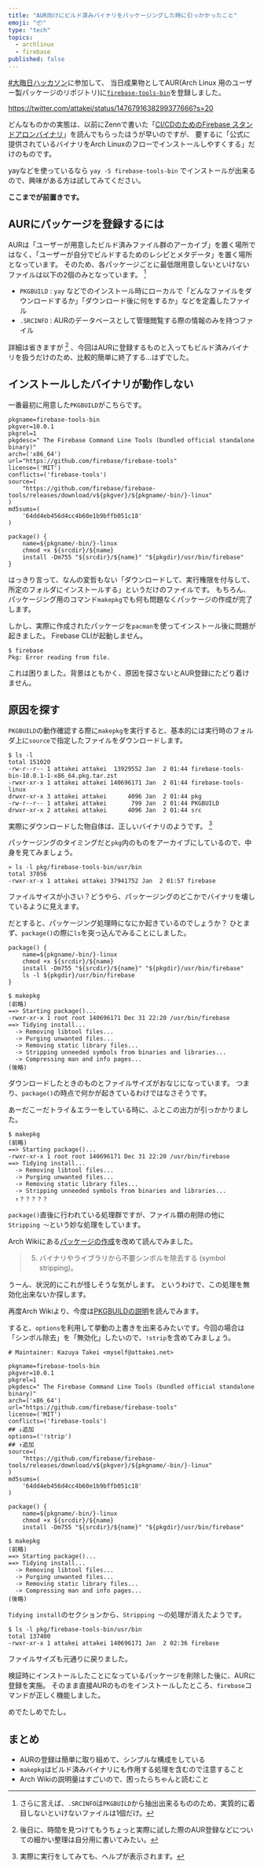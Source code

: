 ```yaml
---
title: "AUR向けにビルド済みバイナリをパッケージングした時に引っかかったこと"
emoji: "📦"
type: "tech"
topics:
  - archlinux
  - firebase
published: false
---
```


[#大晦日](https://twitter.com/hashtag/大晦日ハッカソン)[ハッカソン](https://omisoka-hackathon.connpass.com/event/233973/)に参加して、
当日成果物としてAUR(Arch Linux 用のユーザー製パッケージのリポジトリ)に[`firebase-tools-bin`](https://aur.archlinux.org/packages/firebase-tools-bin/)を登録しました。

https://twitter.com/attakei/status/1476791638299377666?s=20

どんなものかの実態は、以前にZennで書いた「[CI/CDのためのFirebase スタンドアロンバイナリ](./firebase-tools-on-cicd)」を読んでもらったほうが早いのですが、
要するに「公式に提供されているバイナリをArch Linuxのフローでインストールしやすくする」だけのものです。

yayなどを使っているなら `yay -S firebase-tools-bin` でインストールが出来るので、興味がある方は試してみてください。

**ここまでが前置きです。**

## AURにパッケージを登録するには

AURは「ユーザーが用意したビルド済みファイル群のアーカイブ」を置く場所ではなく、「ユーザーが自分でビルドするためのレシピとメタデータ」を置く場所となっています。
そのため、各パッケージごとに最低限用意しないといけないファイルは以下の2個のみとなっています。 [^1]

- `PKGBUILD` : `yay` などでのインストール時にローカルで「どんなファイルをダウンロードするか」「ダウンロード後に何をするか」などを定義したファイル
- `.SRCINFO` : AURのデータベースとして管理閲覧する際の情報のみを持つファイル

詳細は省きますが [^2] 、今回はAURに登録するものと入ってもビルド済みバイナリを扱うだけのため、比較的簡単に終了する...はずでした。

[^1]: さらに言えば、`.SRCINFO`は`PKGBUILD`から抽出出来るもののため、実質的に着目しないといけないファイルは1個だけ。
[^2]: 後日に、時間を見つけてもうちょっと実際に試した際のAUR登録などについての細かい整理は自分用に書いてみたい。

## インストールしたバイナリが動作しない

一番最初に用意した`PKGBUILD`がこちらです。

```bash:PKBUILD
pkgname=firebase-tools-bin
pkgver=10.0.1
pkgrel=1
pkgdesc=" The Firebase Command Line Tools (bundled official standalone binary)"
arch=('x86_64')
url="https://github.com/firebase/firebase-tools"
license=('MIT')
conflicts=('firebase-tools')
source=(
    "https://github.com/firebase/firebase-tools/releases/download/v${pkgver}/${pkgname/-bin/}-linux"
)
md5sums=(
    '64dd4eb456d4cc4b60e1b9bffb051c18'
)

package() {
    name=${pkgname/-bin/}-linux
    chmod +x ${srcdir}/${name}
    install -Dm755 "${srcdir}/${name}" "${pkgdir}/usr/bin/firebase"
}
```

はっきり言って、なんの変哲もない「ダウンロードして、実行権限を付与して、所定のフォルダにインストールする」というだけのファイルです。
もちろん、パッケージング用のコマンド`makepkg`でも何も問題なくパッケージの作成が完了します。

しかし、実際に作成されたパッケージを`pacman`を使ってインストール後に問題が起きました。
Firebase CLIが起動しません。

```
$ firebase
Pkg: Error reading from file.
```

これは困りました。背景はともかく、原因を探さないとAUR登録にたどり着けません。

## 原因を探す

`PKGBUILD`の動作確認する際に`makepkg`を実行すると、基本的には実行時のフォルダ上に`source`で指定したファイルをダウンロードします。

```
$ ls -l
total 151020
-rw-r--r-- 1 attakei attakei  13929552 Jan  2 01:44 firebase-tools-bin-10.0.1-1-x86_64.pkg.tar.zst
-rwxr-xr-x 1 attakei attakei 140696171 Jan  2 01:44 firebase-tools-linux
drwxr-xr-x 3 attakei attakei      4096 Jan  2 01:44 pkg
-rw-r--r-- 1 attakei attakei       799 Jan  2 01:44 PKGBUILD
drwxr-xr-x 2 attakei attakei      4096 Jan  2 01:44 src
```

実際にダウンロードした物自体は、正しいバイナリのようです。 [^3]

パッケージングのタイミングだと`pkg`内のものをアーカイブにしているので、中身を見てみましょう。

```
» ls -l pkg/firebase-tools-bin/usr/bin
total 37056
-rwxr-xr-x 1 attakei attakei 37941752 Jan  2 01:57 firebase
```

ファイルサイスが小さい？どうやら、パッケージングのどこかでバイナリを壊しているように見えます。

だとすると、パッケージング処理時になにか起きているのでしょうか？
ひとまず、`package()`の際に`ls`を突っ込んでみることにしました。

```bash:PKGBUILD(抜粋)
package() {
    name=${pkgname/-bin/}-linux
    chmod +x ${srcdir}/${name}
    install -Dm755 "${srcdir}/${name}" "${pkgdir}/usr/bin/firebase"
    ls -l ${pkgdir}/usr/bin/firebase
}
```

```
$ makepkg
(前略)
==> Starting package()...
-rwxr-xr-x 1 root root 140696171 Dec 31 22:20 /usr/bin/firebase
==> Tidying install...
  -> Removing libtool files...
  -> Purging unwanted files...
  -> Removing static library files...
  -> Stripping unneeded symbols from binaries and libraries...
  -> Compressing man and info pages...
(後略)
```

ダウンロードしたときのものとファイルサイズがおなじになっています。
つまり、`package()`の時点で何かが起きているわけではなさそうです。

あーだこーだトライ＆エラーをしている時に、ふとこの出力が引っかかりました。

```
$ makepkg
(前略)
==> Starting package()...
-rwxr-xr-x 1 root root 140696171 Dec 31 22:20 /usr/bin/firebase
==> Tidying install...
  -> Removing libtool files...
  -> Purging unwanted files...
  -> Removing static library files...
  -> Stripping unneeded symbols from binaries and libraries...
  ↑？？？？？
```

`package()`直後に行われている処理群ですが、ファイル類の削除の他に`Stripping ～`という妙な処理をしています。

Arch Wikiにある[パッケージの作成](https://wiki.archlinux.jp/index.php/%E3%83%91%E3%83%83%E3%82%B1%E3%83%BC%E3%82%B8%E3%81%AE%E4%BD%9C%E6%88%90)を改めて読んでみました。

> 5. バイナリやライブラリから不要シンボルを除去する (symbol stripping)。

うーん、状況的にこれが怪しそうな気がします。
というわけで、この処理を無効化出来ないか探します。

再度Arch Wikiより、今度は[PKGBUILDの説明](https://wiki.archlinux.jp/index.php/PKGBUILD)を読んでみます。

すると、`options`を利用して挙動の上書きを出来るみたいです。今回の場合は「シンボル除去」を「無効化」したいので、`!strip`を含めてみましょう。

```bash:PKGBUILD
# Maintainer: Kazuya Takei <myself@attakei.net>

pkgname=firebase-tools-bin
pkgver=10.0.1
pkgrel=1
pkgdesc=" The Firebase Command Line Tools (bundled official standalone binary)"
arch=('x86_64')
url="https://github.com/firebase/firebase-tools"
license=('MIT')
conflicts=('firebase-tools')
## ↓追加
options=('!strip')
## ↑追加
source=(
    "https://github.com/firebase/firebase-tools/releases/download/v${pkgver}/${pkgname/-bin/}-linux"
)
md5sums=(
    '64dd4eb456d4cc4b60e1b9bffb051c18'
)

package() {
    name=${pkgname/-bin/}-linux
    chmod +x ${srcdir}/${name}
    install -Dm755 "${srcdir}/${name}" "${pkgdir}/usr/bin/firebase"
```

```
$ makepkg
(前略)
==> Starting package()...
==> Tidying install...
  -> Removing libtool files...
  -> Purging unwanted files...
  -> Removing static library files...
  -> Compressing man and info pages...
(後略)
```

`Tidying install`のセクションから、`Stripping ～`の処理が消えたようです。

```
$ ls -l pkg/firebase-tools-bin/usr/bin
total 137400
-rwxr-xr-x 1 attakei attakei 140696171 Jan  2 02:36 firebase
```

ファイルサイズも元通りに戻りました。

検証時にインストールしたことになっているパッケージを削除した後に、AURに登録を実施。
そのまま直接AURのものをインストールしたところ、`firebase`コマンドが正しく機能しました。

めでたしめでたし。

[^3]: 実際に実行をしてみても、ヘルプが表示されます。

## まとめ

* AURの登録は簡単に取り組めて、シンプルな構成をしている
* `makepkg`はビルド済みバイナリにも作用する処理を含むので注意すること
* Arch Wikiの説明量はすごいので、困ったらちゃんと読むこと
